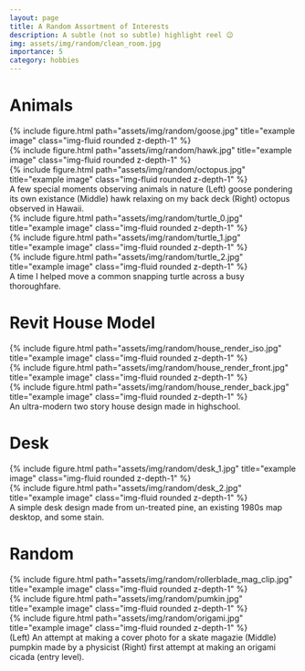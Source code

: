 ```yaml
---
layout: page
title: A Random Assortment of Interests
description: A subtle (not so subtle) highlight reel 😉
img: assets/img/random/clean_room.jpg
importance: 5
category: hobbies
---
```


# Animals

<div class="row">
    <div class="col-sm mt-3 mt-md-0">
        {% include figure.html path="assets/img/random/goose.jpg" 
        title="example image" 
        class="img-fluid rounded z-depth-1" %}
    </div>
    <div class="col-sm mt-3 mt-md-0">
        {% include figure.html path="assets/img/random/hawk.jpg" 
        title="example image" 
        class="img-fluid rounded z-depth-1" %}
    </div>
    <div class="col-sm mt-3 mt-md-0">
        {% include figure.html path="assets/img/random/octopus.jpg" 
        title="example image" 
        class="img-fluid rounded z-depth-1" %}
    </div>
</div>
<div class="caption">
    A few special moments observing animals in nature (Left) goose pondering its own existance 
    (Middle) hawk relaxing on my back deck (Right) octopus observed in Hawaii.
</div>


<div class="row">
    <div class="col-sm mt-3 mt-md-0">
        {% include figure.html path="assets/img/random/turtle_0.jpg" 
        title="example image" 
        class="img-fluid rounded z-depth-1" %}
    </div>
    <div class="col-sm mt-3 mt-md-0">
        {% include figure.html path="assets/img/random/turtle_1.jpg" 
        title="example image" 
        class="img-fluid rounded z-depth-1" %}
    </div>
    <div class="col-sm mt-3 mt-md-0">
        {% include figure.html path="assets/img/random/turtle_2.jpg" 
        title="example image" 
        class="img-fluid rounded z-depth-1" %}
    </div>
</div>
<div class="caption">
    A time I helped move a common snapping turtle across a busy thoroughfare.
</div>

# Revit House Model

<div class="row">
    <div class="col-sm mt-3 mt-md-0">
        {% include figure.html path="assets/img/random/house_render_iso.jpg" 
        title="example image" 
        class="img-fluid rounded z-depth-1" %}
    </div>
    <div class="col-sm mt-3 mt-md-0">
        {% include figure.html path="assets/img/random/house_render_front.jpg" 
        title="example image" 
        class="img-fluid rounded z-depth-1" %}
    </div>
    <div class="col-sm mt-3 mt-md-0">
        {% include figure.html path="assets/img/random/house_render_back.jpg" 
        title="example image" 
        class="img-fluid rounded z-depth-1" %}
    </div>
</div>
<div class="caption">
    An ultra-modern two story house design made in highschool.
</div>

# Desk

<div class="row">
    <div class="col-sm mt-3 mt-md-0">
        {% include figure.html path="assets/img/random/desk_1.jpg" 
        title="example image" 
        class="img-fluid rounded z-depth-1" %}
    </div>
    <div class="col-sm mt-3 mt-md-0">
        {% include figure.html path="assets/img/random/desk_2.jpg" 
        title="example image" 
        class="img-fluid rounded z-depth-1" %}
    </div>
</div>
<div class="caption">
    A simple desk design made from un-treated pine, an existing 1980s map desktop, and some stain. 
</div>

# Random

<div class="row">
    <div class="col-sm mt-3 mt-md-0">
        {% include figure.html path="assets/img/random/rollerblade_mag_clip.jpg" 
        title="example image" 
        class="img-fluid rounded z-depth-1" %}
    </div>
    <div class="col-sm mt-3 mt-md-0">
        {% include figure.html path="assets/img/random/pumkin.jpg" 
        title="example image" 
        class="img-fluid rounded z-depth-1" %}
    </div>
    <div class="col-sm mt-3 mt-md-0">
        {% include figure.html path="assets/img/random/origami.jpg" 
        title="example image" 
        class="img-fluid rounded z-depth-1" %}
    </div>
</div>
<div class="caption">
    (Left) An attempt at making a cover photo for a skate magazie (Middle) pumpkin made by a physicist (Right) 
    first attempt at making an origami cicada (entry level).
</div>
